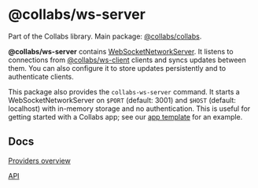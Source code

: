 # @collabs/ws-server

Part of the Collabs library. Main package: [@collabs/collabs](https://www.npmjs.com/package/@collabs/collabs).

**@collabs/ws-server** contains [WebSocketNetworkServer](https://collabs.readthedocs.io/en/latest/api/ws-server/classes/WebSocketNetworkServer.html). It listens to connections from [@collabs/ws-client](https://www.npmjs.com/package/@collabs/ws-client) clients and syncs updates between them. You can also configure it to store updates persistently and to authenticate clients.

This package also provides the `collabs-ws-server` command. It starts a WebSocketNetworkServer on `$PORT` (default: 3001) and `$HOST` (default: localhost) with in-memory storage and no authentication. This is useful for getting started with a Collabs app; see our [app template](https://github.com/composablesys/collabs-template-app) for an example.

## Docs

[Providers overview](https://collabs.readthedocs.io/en/latest/guide/providers.html)

[API](https://collabs.readthedocs.io/en/latest/api/ws-server)
